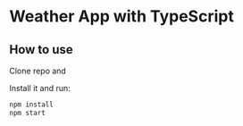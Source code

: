 # Weather App with TypeScript

## How to use
Clone repo and 

Install it and run:

```sh
npm install
npm start
```
